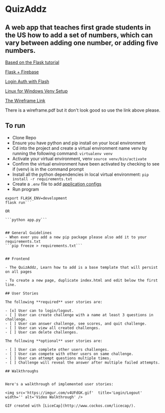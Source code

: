 # QuizAddz 

## A web app that teaches first grade students in the US how to add a set of numbers, which can vary between adding one number, or adding five numbers. 

[Based on the Flask tutorial](https://blog.miguelgrinberg.com/post/the-flask-mega-tutorial-part-i-hello-world)

[Flask + Firebase](https://burhan.io/flask-web-api-with-firebase/) 

[Login Auth with Flash](https://pythonspot.com/login-authentication-with-flask/)

[Linux for Windows Venv Setup](http://timmyreilly.azurewebsites.net/python-with-ubuntu-on-windows/)

[The Wireframe Link](https://wireframe.cc/pro/pp/9be4d63ef204139/) 

There is a wireframe.pdf but it don't look good so use the link above please.


## To run
- Clone Repo
- Ensure you have python and pip install on your local environment 
- Cd into the project and create a virtual environment name venv by running the following command: 
```virtualenv venv```
- Activate your virtual environment, venv
```source venv/bin/activate```
- Confirm the virtual environment have been activated by checking to see if (venv) is in the command prompt 
- Install all the python dependencies in local virtual environment:
```pip install -r requirements.txt```
- Create a ```.env``` file to add [application configs](https://docs.google.com/document/d/13_Xjs_kcCqXCH41h3DVKtDAiLDu-3wSkAvgLAproglQ/edit?usp=sharing)
- Run program
```export FLASK_APP=app.py
export FLASK_ENV=development
flask run```

OR

```python app.py```


## General Guidelines
- When ever you add a new pip package please also add it to your requirements.txt
```pip freeze > requirements.txt```


## Frontend 

- The QuizAddz, Learn how to add is a base template that will persist on all pages

- To create a new page, duplicate index.html and edit below the first line. 

## User Stories

The following **required** user stories are:

- [x] User can to login/logout.
- [ ] User can create challenge with a name at least 3 questions in challenge.
- [ ] User can answer challenge, see scores, and quit challenge.
- [ ] User can view all created challenges.
- [ ] User can delete challenges.

The following **optional** user stories are:

- [ ] User can complete other users challenges.
- [ ] User can compete with other users on same challenge.
- [ ] User can attempt questions multiple times.
- [ ] Challenge will reveal the answer after multiple failed attempts.

## Walkthroughs


Here's a walkthrough of implemented user stories:

<img src='https://imgur.com/v4UFdGK.gif'  title='Login/Logout' width='' alt='Video Walkthrough' />

GIF created with [LiceCap](http://www.cockos.com/licecap/).